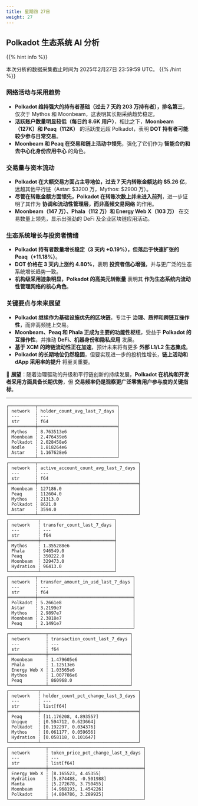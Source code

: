 ```yaml
---
title: 星期四 27日
weight: 27
---
```


## **Polkadot 生态系统 AI 分析**
{{% hint info %}}

本次分析的数据采集截止时间为 2025年2月27日 23:59:59 UTC。
{{% /hint %}}

### **网络活动与采用趋势**
- **Polkadot 维持强大的持有者基础（过去 7 天约 203 万持有者），排名第三**，仅次于 Mythos 和 Moonbeam，这表明其长期采纳趋势稳定。
- **活跃账户数量明显较低（每日约 8.6K 用户）**，相比之下，**Moonbeam（127K）和 Peaq（112K）** 的活跃度远超 Polkadot，表明 **DOT 持有者可能较少参与日常交易**。
- **Moonbeam 和 Peaq 在交易和链上活动中领先**，强化了它们作为 **智能合约和去中心化身份应用中心** 的角色。

### **交易量与资本流动**
- **Polkadot 在大额交易方面占主导地位，过去 7 天内转账金额达约 $5.26 亿**，远超其他平行链（Astar: $3200 万，Mythos: $2900 万）。
- **尽管在转账金额方面领先，Polkadot 在转账次数上并未进入前列**，进一步证明了其作为 **协调和流动性管理层，而非高频交易网络** 的作用。
- **Moonbeam（147 万）、Phala（112 万）和 Energy Web X（103 万）** 在交易数量上领先，显示出强劲的 DeFi 及企业区块链应用活动。

### **生态系统增长与投资者情绪**
- **Polkadot 持有者数量增长稳定（3 天内 +0.19%），但落后于快速扩张的 Peaq（+11.18%）**。
- **DOT 价格在 3 天内上涨约 4.80%**，表明 **投资者信心增强**，并与更广泛的生态系统增长趋势一致。
- **机构级采用迹象明显，Polkadot 的高美元转账量** 表明其 **作为生态系统内流动性管理网络的核心角色**。

### **关键要点与未来展望**
- **Polkadot 继续作为基础设施优先的区块链**，专注于 **治理、质押和跨链互操作性**，而非高频链上交易。
- **Moonbeam、Peaq 和 Phala 正成为主要的功能性枢纽**，受益于 **Polkadot 的互操作性**，并推动 **DeFi、机器身份和隐私应用** 发展。
- **基于 XCM 的跨链流动性正在加速**，预计未来将有更多 **外部 L1/L2 生态集成**。
- **Polkadot 的长期地位仍然稳固**，但要实现进一步的投机性增长，**链上活动和 dApp 采用率的提升** 将至关重要。

🚀 **展望**：随着治理驱动的升级和平行链创新的持续发展，**Polkadot 在机构和开发者采用方面具备长期优势**，但 **交易频率仍是观察更广泛零售用户参与度的关键指标**。

---

```
┌──────────┬──────────────────────────────┐
│ network  ┆ holder_count_avg_last_7_days │
│ ---      ┆ ---                          │
│ str      ┆ f64                          │
╞══════════╪══════════════════════════════╡
│ Mythos   ┆ 8.763513e6                   │
│ Moonbeam ┆ 2.476439e6                   │
│ Polkadot ┆ 2.028458e6                   │
│ Nodle    ┆ 1.818264e6                   │
│ Astar    ┆ 1.167628e6                   │
└──────────┴──────────────────────────────┘
┌──────────┬──────────────────────────────────────┐
│ network  ┆ active_account_count_avg_last_7_days │
│ ---      ┆ ---                                  │
│ str      ┆ f64                                  │
╞══════════╪══════════════════════════════════════╡
│ Moonbeam ┆ 127186.0                             │
│ Peaq     ┆ 112604.0                             │
│ Mythos   ┆ 21313.0                              │
│ Polkadot ┆ 8621.0                               │
│ Astar    ┆ 3594.0                               │
└──────────┴──────────────────────────────────────┘
┌───────────┬────────────────────────────┐
│ network   ┆ transfer_count_last_7_days │
│ ---       ┆ ---                        │
│ str       ┆ f64                        │
╞═══════════╪════════════════════════════╡
│ Mythos    ┆ 1.355288e6                 │
│ Phala     ┆ 946549.0                   │
│ Peaq      ┆ 350222.0                   │
│ Moonbeam  ┆ 329473.0                   │
│ Hydration ┆ 96413.0                    │
└───────────┴────────────────────────────┘
┌──────────┬────────────────────────────────────┐
│ network  ┆ transfer_amount_in_usd_last_7_days │
│ ---      ┆ ---                                │
│ str      ┆ f64                                │
╞══════════╪════════════════════════════════════╡
│ Polkadot ┆ 5.2661e8                           │
│ Astar    ┆ 3.2199e7                           │
│ Mythos   ┆ 2.9897e7                           │
│ Moonbeam ┆ 2.3818e7                           │
│ Peaq     ┆ 2.1491e7                           │
└──────────┴────────────────────────────────────┘
┌──────────────┬───────────────────────────────┐
│ network      ┆ transaction_count_last_7_days │
│ ---          ┆ ---                           │
│ str          ┆ f64                           │
╞══════════════╪═══════════════════════════════╡
│ Moonbeam     ┆ 1.479605e6                    │
│ Phala        ┆ 1.12513e6                     │
│ Energy Web X ┆ 1.03565e6                     │
│ Mythos       ┆ 1.007786e6                    │
│ Peaq         ┆ 860968.0                      │
└──────────────┴───────────────────────────────┘
┌───────────┬─────────────────────────────────────┐
│ network   ┆ holder_count_pct_change_last_3_days │
│ ---       ┆ ---                                 │
│ str       ┆ list[f64]                           │
╞═══════════╪═════════════════════════════════════╡
│ Peaq      ┆ [11.176208, 4.893557]               │
│ Unique    ┆ [0.594712, 0.623664]                │
│ Polkadot  ┆ [0.192297, 0.034376]                │
│ Mythos    ┆ [0.061177, 0.059656]                │
│ Hydration ┆ [0.058118, 0.101647]                │
└───────────┴─────────────────────────────────────┘
┌──────────────┬────────────────────────────────────┐
│ network      ┆ token_price_pct_change_last_3_days │
│ ---          ┆ ---                                │
│ str          ┆ list[f64]                          │
╞══════════════╪════════════════════════════════════╡
│ Energy Web X ┆ [8.165523, 4.45355]                │
│ Hydration    ┆ [5.874488, -0.501988]              │
│ Manta        ┆ [5.272678, 3.750455]               │
│ Moonbeam     ┆ [4.968193, 1.454226]               │
│ Polkadot     ┆ [4.804786, 3.289925]               │
└──────────────┴────────────────────────────────────┘
```
